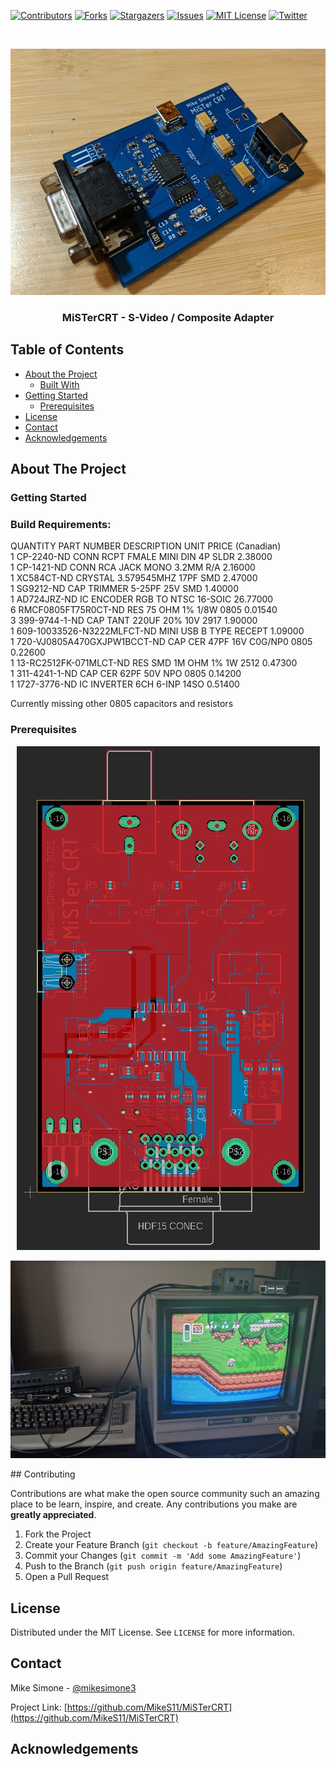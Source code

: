 [![Contributors][contributors-shield]][contributors-url]
[![Forks][forks-shield]][forks-url]
[![Stargazers][stars-shield]][stars-url]
[![Issues][issues-shield]][issues-url]
[![MIT License][license-shield]][license-url]
[![Twitter][Twitter-shield]][Twitter-url]



<!-- PROJECT LOGO -->
<br />
<p align="center">
  <a href="https://github.com/MikeS11/MiSTerCRT">
    <img src="Images/MiSTerCRT2.jpg?raw=true" alt="" width="534" height="394">
  </a>

  <h3 align="center">MiSTerCRT - S-Video / Composite Adapter</h3>

  <p align="center">
  

<!-- TABLE OF CONTENTS -->
## Table of Contents

* [About the Project](#about-the-project)
  * [Built With](#Build-Requirements)
* [Getting Started](#getting-started)
  * [Prerequisites](#prerequisites)
* [License](#license)
* [Contact](#contact)
* [Acknowledgements](#acknowledgements)

<!-- ABOUT THE PROJECT -->
## About The Project

### Getting Started

### Build Requirements:
QUANTITY	PART NUMBER			DESCRIPTION	                        UNIT PRICE (Canadian)	
1		      CP-2240-ND			CONN RCPT FMALE MINI DIN 4P SLDR	  2.38000		
1		      CP-1421-ND			CONN RCA JACK MONO 3.2MM R/A		    2.16000		
1		      XC584CT-ND			CRYSTAL 3.579545MHZ 17PF SMD		    2.47000		
1		      SG9212-ND			  CAP TRIMMER 5-25PF 25V SMD		      1.40000		
1		      AD724JRZ-ND			IC ENCODER RGB TO NTSC 16-SOIC		  26.77000	
6		RMCF0805FT75R0CT-ND		RES 75 OHM 1% 1/8W 0805			0.01540		
3		399-9744-1-ND			CAP TANT 220UF 20% 10V 2917		1.90000		
1		609-10033526-N3222MLFCT-ND	MINI USB B TYPE RECEPT			1.09000		
1		720-VJ0805A470GXJPW1BCCT-ND	CAP CER 47PF 16V C0G/NP0 0805		0.22600		
1		13-RC2512FK-071MLCT-ND		RES SMD 1M OHM 1% 1W 2512		0.47300		
1		311-4241-1-ND			CAP CER 62PF 50V NPO 0805		0.14200		
1		1727-3776-ND			IC INVERTER 6CH 6-INP 14SO		0.51400	

Currently missing other 0805 capacitors and resistors	

### Prerequisites


<p align="center">
<img src="Images/MisterCRT.jpg?raw=true" alt=""></p>
<p align="center">
<img src="Images/MisterCRT3.jpg?raw=true" alt=""></p>
<!-- CONTRIBUTING -->
## Contributing

Contributions are what make the open source community such an amazing place to be learn, inspire, and create. Any contributions you make are **greatly appreciated**.

1. Fork the Project
2. Create your Feature Branch (`git checkout -b feature/AmazingFeature`)
3. Commit your Changes (`git commit -m 'Add some AmazingFeature'`)
4. Push to the Branch (`git push origin feature/AmazingFeature`)
5. Open a Pull Request


<!-- LICENSE -->
## License

Distributed under the MIT License. See `LICENSE` for more information.



<!-- CONTACT -->
## Contact

Mike Simone - [@mikesimone3](https://twitter.com/mikesimone3) 

Project Link: [https://github.com/MikeS11/MiSTerCRT](https://github.com/MikeS11/MiSTerCRT)



<!-- ACKNOWLEDGEMENTS -->
## Acknowledgements


<!-- MARKDOWN LINKS & IMAGES -->
<!-- https://www.markdownguide.org/basic-syntax/#reference-style-links -->
[contributors-shield]: https://img.shields.io/github/contributors/MikeS11/MiSTerCRT.svg?style=flat-square
[contributors-url]: https://github.com/MikeS11/MiSTerCRT/graphs/contributors
[forks-shield]: https://img.shields.io/github/forks/MikeS11/MiSTerCRT.svg?style=flat-square
[forks-url]: https://github.com/MikeS11/MiSTerCRT/network/members
[stars-shield]: https://img.shields.io/github/stars/MikeS11/MiSTerCRT.svg?style=flat-square
[stars-url]: https://github.com/MikeS11/MiSTerCRT/stargazers
[issues-shield]: https://img.shields.io/github/issues/MikeS11/MiSTerCRT.svg?style=flat-square
[issues-url]: https://github.com/MikeS11/MiSTerCRT/issues
[license-shield]: https://img.shields.io/github/license/MikeS11/MiSTerCRT.svg?style=flat-square
[license-url]: https://github.com/MikeS11/MiSTerCRT/blob/master/LICENSE.txt
[twitter-shield]: https://img.shields.io/badge/-Twitter-black.svg?style=flat-square&logo=Twitter&colorB=555
[twitter-url]: https://Twitter.com/mikesimone3
[product-screenshot]: images/screenshot.png

